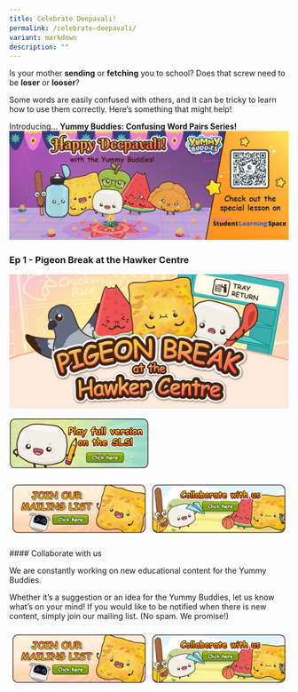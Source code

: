 ```yaml
---
title: Celebrate Deepavali!
permalink: /celebrate-deepavali/
variant: markdown
description: ""
---
```

Is your mother **sending** or **fetching** you to school? Does that screw need to be **loser** or **looser**?  
  
Some words are easily confused with others, and it can be tricky to learn how to use them correctly. Here’s something that might help!  
  
Introducing… **Yummy Buddies: Confusing Word Pairs Series!**
![](/images/SLS/Mailing_Banner_Deep.jpg)

### Ep 1 - Pigeon Break at the Hawker Centre
![](/images/Games/games_pigeon_break.jpg)

<a target="_blank" href="https://go.gov.sg/yummybuddies-pb-sls"><img style="width:50%" alt="" src="/images/Games/btn_games_sls.png"></a>

<table class="tg">
<thead>
<tr>
<td class="tg-0pky"><a target="_blank" href="https://go.gov.sg/yummybuddies-edm"><img alt="" src="/images/Website/btn_mailing_list.png"></a></td>
<td class="tg-0pky"><a target="_blank" href="https://go.gov.sg/yummybuddies-contact-us"><img alt="" src="/images/Website/btn_collab.png"></a></td>
</tr>
</thead>
</table>
#### Collaborate with us

We are constantly working on new educational content for the Yummy Buddies.  

Whether it’s a suggestion or an idea for the Yummy Buddies, let us know what’s on your mind! If you would like to be notified when there is new content, simply join our mailing list.
(No spam. We promise!)

<style type="text/css">
.tg  {border-collapse:collapse;border-spacing:0;}
.tg td{border-color:black;border-style:solid;border-width:0px;font-family:Arial, sans-serif;font-size:14px;
overflow:hidden;padding:10px 5px;word-break:normal;}
.tg th{border-color:black;border-style:solid;border-width:0px;font-family:Arial, sans-serif;font-size:14px;
font-weight:normal;overflow:hidden;padding:10px 5px;word-break:normal;}
.tg .tg-0pky{border-color:white;text-align:left;vertical-align:top}
</style>
<table class="tg">
<thead>
<tr>
<td class="tg-0pky"><a target="_blank" href="https://go.gov.sg/yummybuddies-edm"><img alt="" src="/images/Website/btn_mailing_list.png"></a></td>
<td class="tg-0pky"><a target="_blank" href="https://go.gov.sg/yummybuddies-contact-us"><img alt="" src="/images/Website/btn_collab.png"></a></td>
</tr>
</thead>
</table>
